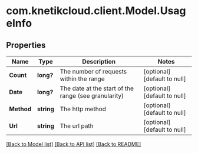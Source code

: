 # com.knetikcloud.client.Model.UsageInfo
## Properties

Name | Type | Description | Notes
------------ | ------------- | ------------- | -------------
**Count** | **long?** | The number of requests within the range | [optional] [default to null]
**Date** | **long?** | The date at the start of the range (see granularity) | [optional] [default to null]
**Method** | **string** | The http method | [optional] [default to null]
**Url** | **string** | The url path | [optional] [default to null]

[[Back to Model list]](../README.md#documentation-for-models) [[Back to API list]](../README.md#documentation-for-api-endpoints) [[Back to README]](../README.md)

